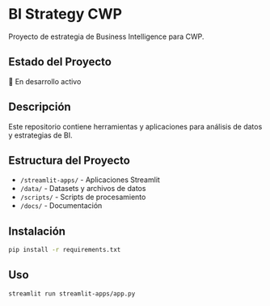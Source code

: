 # BI Strategy CWP

Proyecto de estrategia de Business Intelligence para CWP.

## Estado del Proyecto

🚀 En desarrollo activo

## Descripción

Este repositorio contiene herramientas y aplicaciones para análisis de datos y estrategias de BI.

## Estructura del Proyecto

- `/streamlit-apps/` - Aplicaciones Streamlit
- `/data/` - Datasets y archivos de datos
- `/scripts/` - Scripts de procesamiento
- `/docs/` - Documentación

## Instalación

```bash
pip install -r requirements.txt
```

## Uso

```bash
streamlit run streamlit-apps/app.py
```